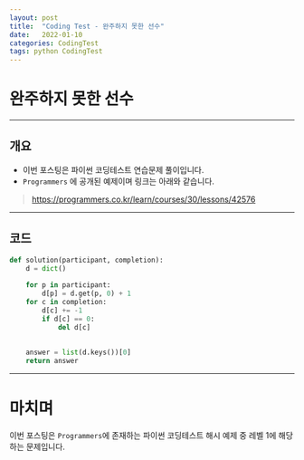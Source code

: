 ```yaml
---
layout: post
title:  "Coding Test - 완주하지 못한 선수"
date:   2022-01-10
categories: CodingTest
tags: python CodingTest
---
```

# 완주하지 못한 선수
---

## 개요

* 이번 포스팅은 파이썬 코딩테스트 연습문제 풀이입니다.
* `Programmers` 에 공개된 예제이며 링크는 아래와 같습니다.

> <https://programmers.co.kr/learn/courses/30/lessons/42576>
    
---
    
## 코드

```python
def solution(participant, completion):
    d = dict()
    
    for p in participant:
        d[p] = d.get(p, 0) + 1
    for c in completion:
        d[c] += -1
        if d[c] == 0:
            del d[c]
            
    
    answer = list(d.keys())[0]
    return answer
```
---
# 마치며
이번 포스팅은 `Programmers`에 존재하는 파이썬 코딩테스트 해시 예제 중 레벨 1에 해당하는 문제입니다. 